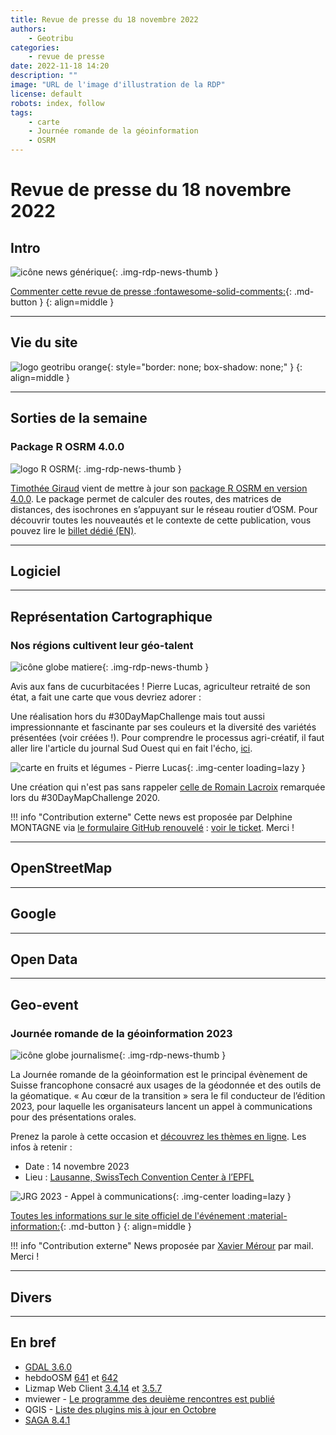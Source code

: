 ```yaml
---
title: Revue de presse du 18 novembre 2022
authors:
    - Geotribu
categories:
    - revue de presse
date: 2022-11-18 14:20
description: ""
image: "URL de l'image d'illustration de la RDP"
license: default
robots: index, follow
tags:
    - carte
    - Journée romande de la géoinformation
    - OSRM
---
```


# Revue de presse du 18 novembre 2022

## Intro

![icône news générique](https://cdn.geotribu.fr/img/internal/icons-rdp-news/news.png "icône news générique"){: .img-rdp-news-thumb }

[Commenter cette revue de presse :fontawesome-solid-comments:](#__comments){: .md-button }
{: align=middle }

----

## Vie du site

![logo geotribu orange](https://cdn.geotribu.fr/img/internal/charte/geotribu_logo_rectangle_384x80.png "logo geotribu orange"){: style="border: none; box-shadow: none;" }
{: align=middle }

----

## Sorties de la semaine

### Package R OSRM 4.0.0

![logo R OSRM](https://cdn.geotribu.fr/img/logos-icones/logiciels_librairies/osrm_R.png "logo R OSRM"){: .img-rdp-news-thumb }

[Timothée Giraud](https://fosstodon.org/@rcarto) vient de mettre à jour son [package R OSRM en version 4.0.0](https://github.com/riatelab/osrm/releases). Le package permet de calculer des routes, des matrices de distances, des isochrones en s’appuyant sur le réseau routier d’OSM. Pour découvrir toutes les nouveautés et le contexte de cette publication, vous pouvez lire le [billet dédié (EN)](https://rcarto.github.io/posts/osrm_v4.0.0/).

----

## Logiciel

----

## Représentation Cartographique

### Nos régions cultivent leur géo-talent

![icône globe matiere](https://cdn.geotribu.fr/img/internal/icons-rdp-news/matiere.png "icône globe matiere"){: .img-rdp-news-thumb }

Avis aux fans de cucurbitacées ! Pierre Lucas, agriculteur retraité de son état, a fait une carte que vous devriez adorer :

Une réalisation hors du #30DayMapChallenge mais tout aussi impressionnante et fascinante par ses couleurs et la diversité des variétés présentées (voir créées !). Pour comprendre le processus agri-créatif, il faut aller lire l'article du journal Sud Ouest qui en fait l'écho, [ici](https://www.sudouest.fr/landes/parleboscq/parleboscq-un-agriculteur-retraite-realise-une-carte-de-france-avec-une-centaine-de-courges-12866503.php).

![carte en fruits et légumes - Pierre Lucas](https://cdn.geotribu.fr/img/articles-blog-rdp/capture-ecran/carte_fruits_legumes_Pierre_Lucas.webp){: .img-center loading=lazy }

Une création qui n'est pas sans rappeler [celle de Romain Lacroix](https://twitter.com/lacxrx/status/1326763865460367361) remarquée lors du #30DayMapChallenge 2020.

!!! info "Contribution externe"
    Cette news est proposée par Delphine MONTAGNE via [le formulaire GitHub renouvelé](https://github.com/geotribu/website/issues/new?assignees=Guts&labels=contribution+externe%2Crdp%2Ctriage&template=RDP_NEWS.yml) : [voir le ticket](https://github.com/geotribu/website/issues/758). Merci !

----

## OpenStreetMap

----

## Google

----

## Open Data

----

## Geo-event

### Journée romande de la géoinformation 2023

![icône globe journalisme](https://cdn.geotribu.fr/img/internal/icons-rdp-news/journalisme.png "icône globe journalisme"){: .img-rdp-news-thumb }

La Journée romande de la géoinformation est le principal évènement de Suisse francophone consacré aux usages de la géodonnée et des outils de la géomatique.  « Au cœur de la transition » sera le fil conducteur de l’édition 2023, pour laquelle les organisateurs lancent un appel à communications pour des présentations orales.

Prenez la parole à cette occasion et [découvrez les thèmes en ligne](https://www.georomandie.com). Les infos à retenir :

- Date : 14 novembre 2023
- Lieu : [Lausanne, SwissTech Convention Center à l’EPFL](https://georomandie.com/infos-pratiques)

![JRG 2023 - Appel à communications](https://cdn.geotribu.fr/img/external/salons_conferences/JRG2023_appel_communications.png){: .img-center loading=lazy }

[Toutes les informations sur le site officiel de l'événement :material-information:](https://georomandie.com/){: .md-button }
{: align=middle }

!!! info "Contribution externe"
    News proposée par [Xavier Mérour](https://twitter.com/xmerour) par mail. Merci !

----

## Divers

----

## En bref

- [GDAL 3.6.0](https://lists.osgeo.org/pipermail/gdal-dev/2022-November/056408.html)
- hebdoOSM [641](https://weeklyosm.eu/fr/archives/16077) et [642](https://weeklyosm.eu/fr/archives/16111)
- Lizmap Web Client [3.4.14](https://github.com/3liz/lizmap-web-client/releases/tag/3.4.14) et [3.5.7](https://github.com/3liz/lizmap-web-client/releases/tag/3.5.7)
- mviewer - [Le programme des deuième rencontres est publié](https://mviewer.netlify.app/fr/blog/post-1/index.html)
- QGIS - [Liste des plugins mis à jour en Octobre](https://blog.qgis.org/2022/11/04/plugin-update-october-2022/)
- [SAGA 8.4.1](https://sourceforge.net/p/saga-gis/news/2022/11/saga-841-released/)
